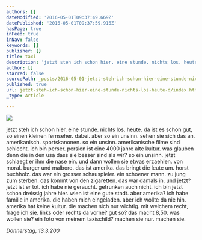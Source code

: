 ```yaml
---
authors: []
dateModified: '2016-05-01T09:37:49.669Z'
datePublished: '2016-05-01T09:37:59.916Z'
hasPage: true
inFeed: true
inNav: false
keywords: []
publisher: {}
title: taxi
description: 'jetzt steh ich schon hier. eine stunde. nichts los. heute. da ist es schon gut, so einen kleinen fernseher. dabei. aber so ein unsinn. sehen sie sich das an. amerikanisch. sportskanonen. so ein unsinn. amerikanische filme sind schlecht. ich bin perser. persien ist eine 4000 jahre alte kultur. was glauben denn die in den usa dass sie besser sind als wir? so ein unsinn. jetzt schlaegt er ihm die nase ein. und dann wollen sie etwas erzaehlen. von moral. burger und malboro. das ist amerika. das bringt die leute um. horst buchholz. das war ein grosser schauspieler. ein schoener mann. zu jung zum sterben. das kommt von den zigaretten. das war damals in. und jetzt? jetzt ist er tot. ich habe nie geraucht. getrunken auch nicht. ich bin jetzt schon dreissig jahre hier. wien ist eine gute stadt. aber amerika? ich habe familie in amerika. die haben mich eingeladen. aber ich wollte da nie hin. amerika hat keine kultur. die machen sich nur wichtig. mit welchem recht, frage ich sie. links oder rechts da vorne? gut so? das macht 8,50. was wollen sie? ein foto von meinem taxischild? machen sie nur. machen sie.'
author: []
starred: false
sourcePath: _posts/2016-05-01-jetzt-steh-ich-schon-hier-eine-stunde-nichts-los-heute-d.md
published: true
url: jetzt-steh-ich-schon-hier-eine-stunde-nichts-los-heute-d/index.html
_type: Article

---
```

![](https://the-grid-user-content.s3-us-west-2.amazonaws.com/2655e6db-1bf4-41fa-a6e6-719033b36c43.jpg)

jetzt steh ich schon hier. eine stunde. nichts los. heute. da ist es schon gut, so einen kleinen fernseher. dabei. aber so ein unsinn. sehen sie sich das an. amerikanisch. sportskanonen. so ein unsinn. amerikanische filme sind schlecht. ich bin perser. persien ist eine 4000 jahre alte kultur. was glauben denn die in den usa dass sie besser sind als wir? so ein unsinn. jetzt schlaegt er ihm die nase ein. und dann wollen sie etwas erzaehlen. von moral. burger und malboro. das ist amerika. das bringt die leute um. horst buchholz. das war ein grosser schauspieler. ein schoener mann. zu jung zum sterben. das kommt von den zigaretten. das war damals in. und jetzt? jetzt ist er tot. ich habe nie geraucht. getrunken auch nicht. ich bin jetzt schon dreissig jahre hier. wien ist eine gute stadt. aber amerika? ich habe familie in amerika. die haben mich eingeladen. aber ich wollte da nie hin. amerika hat keine kultur. die machen sich nur wichtig. mit welchem recht, frage ich sie. links oder rechts da vorne? gut so? das macht 8,50\. was wollen sie? ein foto von meinem taxischild? machen sie nur. machen sie.

_Donnerstag, 13.3.200_